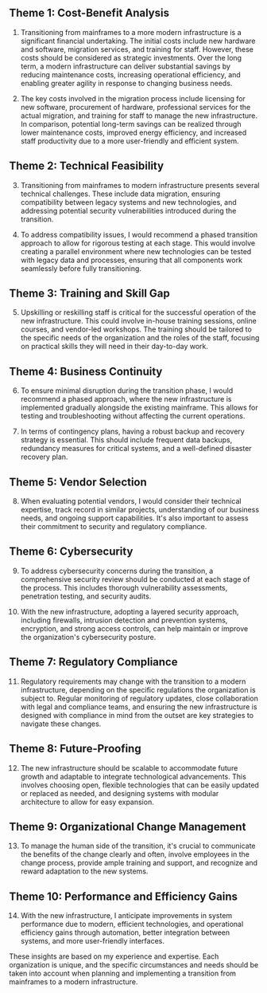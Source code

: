 ## Theme 1: Cost-Benefit Analysis

1. Transitioning from mainframes to a more modern infrastructure is a significant financial undertaking. The initial costs include new hardware and software, migration services, and training for staff. However, these costs should be considered as strategic investments. Over the long term, a modern infrastructure can deliver substantial savings by reducing maintenance costs, increasing operational efficiency, and enabling greater agility in response to changing business needs.

2. The key costs involved in the migration process include licensing for new software, procurement of hardware, professional services for the actual migration, and training for staff to manage the new infrastructure. In comparison, potential long-term savings can be realized through lower maintenance costs, improved energy efficiency, and increased staff productivity due to a more user-friendly and efficient system.

## Theme 2: Technical Feasibility

3. Transitioning from mainframes to modern infrastructure presents several technical challenges. These include data migration, ensuring compatibility between legacy systems and new technologies, and addressing potential security vulnerabilities introduced during the transition.

4. To address compatibility issues, I would recommend a phased transition approach to allow for rigorous testing at each stage. This would involve creating a parallel environment where new technologies can be tested with legacy data and processes, ensuring that all components work seamlessly before fully transitioning.

## Theme 3: Training and Skill Gap

5. Upskilling or reskilling staff is critical for the successful operation of the new infrastructure. This could involve in-house training sessions, online courses, and vendor-led workshops. The training should be tailored to the specific needs of the organization and the roles of the staff, focusing on practical skills they will need in their day-to-day work.

## Theme 4: Business Continuity

6. To ensure minimal disruption during the transition phase, I would recommend a phased approach, where the new infrastructure is implemented gradually alongside the existing mainframe. This allows for testing and troubleshooting without affecting the current operations.

7. In terms of contingency plans, having a robust backup and recovery strategy is essential. This should include frequent data backups, redundancy measures for critical systems, and a well-defined disaster recovery plan.

## Theme 5: Vendor Selection

8. When evaluating potential vendors, I would consider their technical expertise, track record in similar projects, understanding of our business needs, and ongoing support capabilities. It's also important to assess their commitment to security and regulatory compliance.

## Theme 6: Cybersecurity

9. To address cybersecurity concerns during the transition, a comprehensive security review should be conducted at each stage of the process. This includes thorough vulnerability assessments, penetration testing, and security audits.

10. With the new infrastructure, adopting a layered security approach, including firewalls, intrusion detection and prevention systems, encryption, and strong access controls, can help maintain or improve the organization's cybersecurity posture.

## Theme 7: Regulatory Compliance

11. Regulatory requirements may change with the transition to a modern infrastructure, depending on the specific regulations the organization is subject to. Regular monitoring of regulatory updates, close collaboration with legal and compliance teams, and ensuring the new infrastructure is designed with compliance in mind from the outset are key strategies to navigate these changes.

## Theme 8: Future-Proofing

12. The new infrastructure should be scalable to accommodate future growth and adaptable to integrate technological advancements. This involves choosing open, flexible technologies that can be easily updated or replaced as needed, and designing systems with modular architecture to allow for easy expansion.

## Theme 9: Organizational Change Management

13. To manage the human side of the transition, it's crucial to communicate the benefits of the change clearly and often, involve employees in the change process, provide ample training and support, and recognize and reward adaptation to the new systems.

## Theme 10: Performance and Efficiency Gains

14. With the new infrastructure, I anticipate improvements in system performance due to modern, efficient technologies, and operational efficiency gains through automation, better integration between systems, and more user-friendly interfaces. 

These insights are based on my experience and expertise. Each organization is unique, and the specific circumstances and needs should be taken into account when planning and implementing a transition from mainframes to a modern infrastructure.